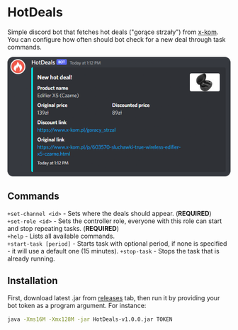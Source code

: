 # HotDeals
Simple discord bot that fetches hot deals ("gorące strzały") from [x-kom](https://x-kom.pl). You can configure how often should bot check for a new deal through task commands.

![1](img/preview.png)
## Commands
`+set-channel <id>` - Sets where the deals should appear. (**REQUIRED**)\
`+set-role <id>` - Sets the controller role, everyone with this role can start and stop repeating tasks. (**REQUIRED**)\
`+help` - Lists all available commands.\
`+start-task [period]` - Starts task with optional period, if none is specified - it will use a default one (15 minutes).
`+stop-task` - Stops the task that is already running.
## Installation
First, download latest .jar from [releases](https://github.com/zrdzn/HotDeals/releases) tab, then run it by providing your
bot token as a program argument. For instance:
```BASH
java -Xms16M -Xmx128M -jar HotDeals-v1.0.0.jar TOKEN
```